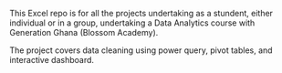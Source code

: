 This Excel repo is for all the projects undertaking as a stundent, either individual or in a group, undertaking a Data Analytics course with Generation Ghana (Blossom Academy). 

The project covers data cleaning using power query, pivot tables, and interactive dashboard.
